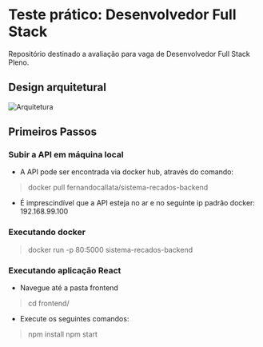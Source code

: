 # Teste prático: Desenvolvedor Full Stack
Repositório destinado a avaliação para vaga de Desenvolvedor Full Stack Pleno.

## Design arquitetural 
![Arquitetura](https://user-images.githubusercontent.com/12806350/76724449-c256a600-6729-11ea-846d-b20d8f44a2c1.png)
## Primeiros Passos
### Subir a API em máquina local
- A API pode ser encontrada via docker hub, através do comando: 
> docker pull fernandocallata/sistema-recados-backend
- É imprescindível que a API esteja no ar e no seguinte ip padrão docker: 192.168.99.100
### Executando docker
> docker run -p 80:5000 sistema-recados-backend
### Executando aplicação React
- Navegue até a pasta frontend
> cd frontend/
- Execute os seguintes comandos:
> npm install
> npm start
